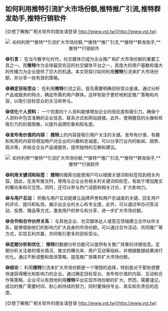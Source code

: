 ## **如何利用**推特**引流扩大市场份额,**推特**推广引流,**推特**群发助手,**推特**行销软件**

[😍想了解推广相关软件的朋友请登录 http://www.vst.tw](http://www.vst.tw)

 <center><img src="https://vst.tw/MP4/tuiguang/png/3.png" alt="如何利用**推特**引流扩大市场份额,**推特**推广引流,**推特**群发助手,**推特**行销软件"></center>

**😄引言：**
在当今数字化时代，社交媒体已成为企业推广和扩大市场份额的重要工具之一。而**推特**作为全球最受欢迎的社交媒体平台之一，其庞大的用户基数和强大的传播力为企业提供了巨大的机遇。本文将探讨如何利用**推特**引流来扩大市场份额，并分享一些有效的策略。

**😄确定目标受众：**
在利用**推特**引流之前，首先需要明确目标受众是谁。通过分析产品或服务的特点，确定所需的用户群体。这样有助于更好地制定推广策略和内容，以吸引目标受众的关注和参与。

**😄优化个人资料：**
一个完善的个人资料能够增加企业的信任度和吸引力。确保个人资料中包含准确的企业信息、联系方式和网站链接。此外，使用醒目的头像和有吸引力的封面图像，以提升品牌形象和知名度。

**😄发布有价值的内容：**
**推特**上的内容是吸引用户关注的关键。发布有价值、有趣和有用的内容将增加用户对企业的兴趣和忠诚度。可以分享行业内的新闻、趋势、观点等，并结合企业产品或服务，提供独特的见解和建议。

 <center><img src="https://vst.tw/MP4/tuiguang/png/7.png" alt="如何利用**推特**引流扩大市场份额,**推特**推广引流,**推特**群发助手,**推特**行销软件"></center>

**😄利用关键词和标签：**
**推特**的搜索功能使用户可以根据关键词和标签找到相关内容。因此，在发布推文时，使用与企业业务相关的关键词和标签，有助于增加推文的曝光率和可见性。同时，还可以参与热门话题和相关讨论，扩大影响力。

**😄与用户互动：**
积极与用户互动是建立品牌声誉和用户忠诚度的关键。回复用户的评论、提问和私信，展示出企业的关心和专业度。此外，可以通过举办问答活动、投票、赠品等方式，激发用户的参与和分享，进一步扩大市场份额。

**😄合作和合作伙伴关系：**
与其他企业、社交媒体达人或意见领袖建立合作伙伴关系，能够借助他们的影响力扩大自身的市场份额。可以通过合作活动、共同推广等方式，实现互利共赢，共同吸引更多的目标受众。

**😄定期分析和优化：**
**推特**的数据分析功能可以提供有关推广效果的详细信息。定期分析关注者的增长情况、推文的曝光率、用户互动等指标，并根据数据结果进行优化。通过不断调整和改进策略，提高推广效果并扩大市场份额。

**😄结论：**
利用**推特**引流来扩大市场份额是一个理想的选择，特别是对于那些想要快速获得曝光和影响力的企业。通过确定目标受众、发布有价值的内容、互动和合作等策略，企业可以有效地利用**推特**平台实现市场份额的扩大。然而，需要谨记，成功的推广需要时间、耐心和持续的努力，同时要保持专业、真实和负责任的态度。

[😍想了解推广相关软件的朋友请登录 http://www.vst.tw](http://www.vst.tw)



